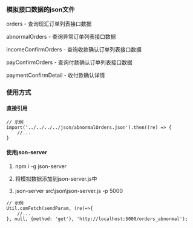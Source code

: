 ### 模拟接口数据的json文件

orders - 查询现汇订单列表接口数据

abnormalOrders - 查询异常订单列表接口数据

incomeConfirmOrders - 查询收款确认订单列表接口数据

payConfirmOrders - 查询付款确认订单列表接口数据

paymentConfirmDetail - 收付款确认详情


### 使用方式

#### 直接引用

```
// 示例
import('../../../../json/abnormalOrders.json').then((re) => {
    //...
}
```


#### 使用json-server

1. npm i -g json-server

2. 将模拟数据添加到json-server.js中

3. json-server src\json\json-server.js -p 5000

```
// 示例
Util.comFetch(sendParam, (re)=>{
    //...
}, null, {method: 'get'}, 'http://localhost:5000/orders_abnormal');
```
